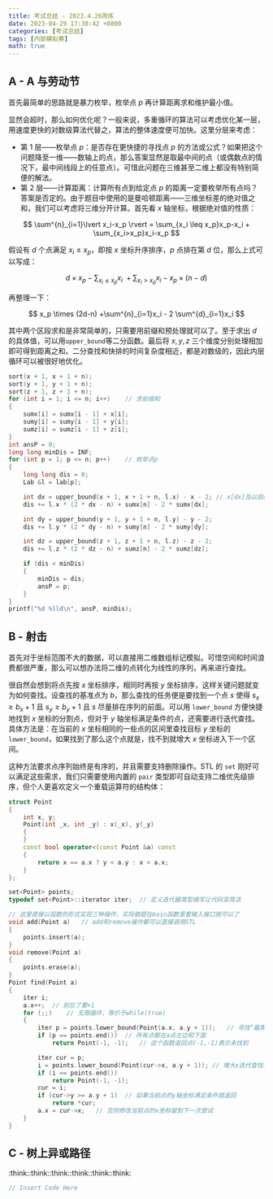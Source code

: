 ```yaml
---
title: 考试总结 - 2023.4.26周练
date: 2023-04-29 17:38:42 +0800
categories: [考试总结]
tags: [内部模拟赛]
math: true
---
```


## A - A 与劳动节

首先最简单的思路就是暴力枚举，枚举点 $p$ 再计算距离求和维护最小值。

显然会超时，那么如何优化呢？一般来说，多重循环的算法可以考虑优化某一层，用速度更快的对数级算法代替之，算法的整体速度便可加快。这里分层来考虑：

- 第 1 层——枚举点 $p$：是否存在更快捷的寻找点 $p$ 的方法或公式？如果把这个问题降至一维——数轴上的点，那么答案显然是取最中间的点（或偶数点的情况下，最中间线段上的任意点）。可惜此问题在三维甚至二维上都没有特别简便的解法。
- 第 2 层——计算距离：计算所有点到给定点 $p$ 的距离一定要枚举所有点吗？答案是否定的。由于题目中使用的是曼哈顿距离——三维坐标差的绝对值之和，我们可以考虑将三维分开计算。首先看 $x$ 轴坐标，根据绝对值的性质：

<!-- prettier-ignore-start -->
$$ \sum^{n}_{i=1}\lvert x_i-x_p \rvert = \sum_{x_i \leq x_p}x_p-x_i + \sum_{x_i>x_p}x_i-x_p $$
<!-- prettier-ignore-end -->

假设有 $d$ 个点满足 $x_i \leq x_p$，即按 $x$ 坐标升序排序，$p$ 点排在第 $d$ 位，那么上式可以写成：

<!-- prettier-ignore-start -->
$$ d \times x_p-\sum_{x_i \leq x_p}x_i \ + \sum_{x_i>x_p}x_i - x_p \times (n-d) $$
<!-- prettier-ignore-end -->

再整理一下：

<!-- prettier-ignore-start -->
$$ x_p \times (2d-n) +\sum^{n}_{i=1}x_i - 2 \sum^{d}_{i=1}x_i $$
<!-- prettier-ignore-end -->

其中两个区段求和是非常简单的，只需要用前缀和预处理就可以了。至于求出 $d$ 的具体值，可以用`upper_bound`等二分函数。最后将 $x,y,z$ 三个维度分别处理相加即可得到距离之和。二分查找和快排的时间复杂度相近，都是对数级的，因此内层循环可以被很好地优化。

```c++
sort(x + 1, x + 1 + n);
sort(y + 1, y + 1 + n);
sort(z + 1, z + 1 + n);
for (int i = 1; i <= n; i++)    // 求前缀和
{
    sumx[i] = sumx[i - 1] + x[i];
    sumy[i] = sumy[i - 1] + y[i];
    sumz[i] = sumz[i - 1] + z[i];
}
int ansP = 0;
long long minDis = INF;
for (int p = 1; p <= n; p++)    // 枚举点p
{
    long long dis = 0;
    Lab &l = lab[p];

    int dx = upper_bound(x + 1, x + 1 + n, l.x) - x - 2; // x[dx]及以前的元素都小于等于l.x
    dis += l.x * (2 * dx - n) + sumx[n] - 2 * sumx[dx];

    int dy = upper_bound(y + 1, y + 1 + n, l.y) - y - 2;
    dis += l.y * (2 * dy - n) + sumy[n] - 2 * sumy[dy];

    int dz = upper_bound(z + 1, z + 1 + n, l.z) - z - 2;
    dis += l.z * (2 * dz - n) + sumz[n] - 2 * sumz[dz];

    if (dis < minDis)
    {
        minDis = dis;
        ansP = p;
    }
}
printf("%d %lld\n", ansP, minDis);
```

## B - 射击

首先对于坐标范围不大的数据，可以直接用二维数组标记模拟。可惜空间和时间浪费都很严重，那么可以想办法将二维的点转化为线性的序列，再来进行查找。

很自然会想到将点先按 $x$ 坐标排序，相同时再按 $y$ 坐标排序，这样关键问题就变为如何查找。设查找的基准点为 $b$，那么查找的任务便是要找到一个点 $s$ 使得 $s_x \geq b_x+1$ 且 $s_y \geq b_y+1$ 且 $s$ 尽量排在序列的前面。可以用 `lower_bound` 方便快捷地找到 $x$ 坐标的分割点，但对于 $y$ 轴坐标满足条件的点，还需要进行迭代查找。具体方法是：在当前的 $x$ 坐标相同的一些点的区间里查找目标 $y$ 坐标的 `lower_bound`，如果找到了那么这个点就是，找不到就增大 $x$ 坐标进入下一个区间。

这种方法要求点序列始终是有序的，并且需要支持删除操作。STL 的 `set` 刚好可以满足这些需求，我们只需要使用内置的 `pair` 类型即可自动支持二维优先级排序，但个人更喜欢定义一个重载运算符的结构体：

```c++
struct Point
{
    int x, y;
    Point(int _x, int _y) : x(_x), y(_y)
    {
    }
    const bool operator<(const Point &a) const
    {
        return x == a.x ? y < a.y : x < a.x;
    }
};

set<Point> points;
typedef set<Point>::iterator iter;  // 定义迭代器类型缩写让代码变简洁

// 这里直接以函数的形式实现三种操作，实际做题在main函数里套输入接口就可以了
void add(Point a)   // add和remove操作都可以直接调用STL
{
    points.insert(a);
}
void remove(Point a)
{
    points.erase(a);
}
Point find(Point a)
{
    iter i;
    a.x++;  // 别忘了要+1
    for (;;)    // 无限循环，等价于while(true)
    {
        iter p = points.lower_bound(Point(a.x, a.y + 1));   // 寻找“最靠左下方”的点，但此处p的横纵坐标之一可能会与原始的a点相等
        if (p == points.end())  // 所有点都在a点左边和下面
            return Point(-1, -1);   // 这个函数返回点(-1,-1)表示未找到

        iter cur = p;
        i = points.lower_bound(Point(cur->x, a.y + 1)); // 增大x迭代查找，同上
        if (i == points.end())
            return Point(-1, -1);
        cur = i;
        if (cur->y >= a.y + 1)  // 如果当前点的y轴坐标满足条件就返回
            return *cur;
        a.x = cur->x;   // 否则修改当前点的x坐标留到下一次尝试
    }
}
```

## C - 树上异或路径

:think::think::think::think::think::think:

```c++
// Insert Code Here
```

